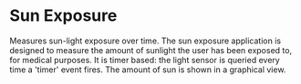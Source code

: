 Sun Exposure
====
Measures sun-light exposure over time. The sun exposure application is designed to measure the amount of sunlight the user has been exposed to, for medical purposes. It is timer based: the light sensor is queried every time a 'timer' event fires. The amount of sun is shown in a graphical view.